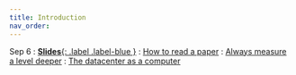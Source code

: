 ```yaml
---
title: Introduction
nav_order: 
---
```


Sep 6
: [**Slides**{: .label .label-blue }](/assets/week1.pdf)
: [How to read a paper](https://www.cs.princeton.edu/courses/archive/fall10/cos597B/papers/howtoread-mitzenmacher.pdf)
: [Always measure a level deeper](https://cacm.acm.org/research/always-measure-one-level-deeper/#:~:text=Rule%204%3A%20Always%20measure%20one,performance%20at%20the%20higher%20level.)
: [The datacenter as a computer](https://pages.cs.wisc.edu/~shivaram/cs744-readings/dc-computer-v3.pdf)

<!-- Sep 29
: **Section**{: .label .label-purple }[Intro to Java](#)
  : [Solution](#)

Sep 30
: [Variables & Objects](#)
  : [1.2](#), [2.1](#)

Oct 1
: **Lab**{: .label .label-purple } [Intro to Java](#)

Oct 2
: [Tracing, IntLists, & Recursion](#)
  : [2.1](#)
: **HW 1 due**{: .label .label-red } -->
